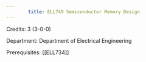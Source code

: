 ```yaml
---
        title: ELL749 Semiconductor Memory Design
---
```

Credits: 3 (3-0-0)

Department: Department of Electrical Engineering

Prerequisites: [[ELL734]]

